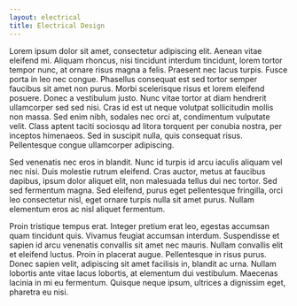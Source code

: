 ```yaml
---
layout: electrical
title: Electrical Design
---
```


Lorem ipsum dolor sit amet, consectetur adipiscing elit. Aenean vitae eleifend
mi. Aliquam rhoncus, nisi tincidunt interdum tincidunt, lorem tortor tempor
nunc, at ornare risus magna a felis. Praesent nec lacus turpis. Fusce porta in
leo nec congue. Phasellus consequat est sed tortor semper faucibus sit amet non
purus. Morbi scelerisque risus et lorem eleifend posuere. Donec a vestibulum
justo. Nunc vitae tortor at diam hendrerit ullamcorper sed sed nisi. Cras id est
ut neque volutpat sollicitudin mollis non massa. Sed enim nibh, sodales nec orci
at, condimentum vulputate velit. Class aptent taciti sociosqu ad litora torquent
per conubia nostra, per inceptos himenaeos. Sed in suscipit nulla, quis
consequat risus. Pellentesque congue ullamcorper adipiscing.

Sed venenatis nec eros in blandit. Nunc id turpis id arcu iaculis aliquam vel
nec nisi. Duis molestie rutrum eleifend. Cras auctor, metus at faucibus dapibus,
ipsum dolor aliquet elit, non malesuada tellus dui nec tortor. Sed sed fermentum
magna. Sed eleifend, purus eget pellentesque fringilla, orci leo consectetur
nisl, eget ornare turpis nulla sit amet purus. Nullam elementum eros ac nisl
aliquet fermentum.

Proin tristique tempus erat. Integer pretium erat leo, egestas accumsan quam
tincidunt quis. Vivamus feugiat accumsan interdum. Suspendisse et sapien id arcu
venenatis convallis sit amet nec mauris. Nullam convallis elit et eleifend
luctus. Proin in placerat augue. Pellentesque in risus purus. Donec sapien
velit, adipiscing sit amet facilisis in, blandit ac urna. Nullam lobortis ante
vitae lacus lobortis, at elementum dui vestibulum. Maecenas lacinia in mi eu
fermentum. Quisque neque ipsum, ultrices a dignissim eget, pharetra eu nisi.


